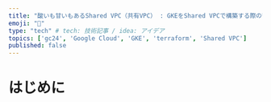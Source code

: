 ```yaml
---
title: "酸いも甘いもあるShared VPC（共有VPC） : GKEをShared VPCで構築する際の苦悩"
emoji: "🍠"
type: "tech" # tech: 技術記事 / idea: アイデア
topics: ['gc24', 'Google Cloud', 'GKE', 'terraform', 'Shared VPC']
published: false
---
```


# はじめに